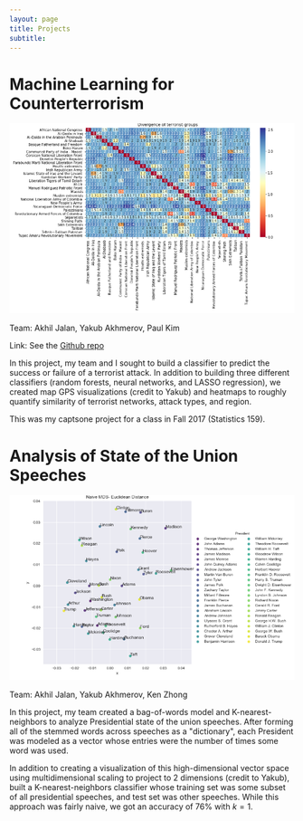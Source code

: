 ```yaml
---
layout: page
title: Projects
subtitle: 
---
```


# Machine Learning for Counterterrorism

<div style="text-align:center" markdown="1">

![Alt Text](img/project-pictures/all_groups_heatmap.png)

</div>

Team: Akhil Jalan, Yakub Akhmerov, Paul Kim

Link: See the [Github repo](https://github.com/berkeley-stat159-f17/project-3-p2-ak-ja-zh/blob/master/main.ipynb)

In this project, my team and I sought to build a classifier to predict the success or failure of a terrorist attack. In addition to building three different classifiers (random forests, neural networks, and LASSO regression), we created map GPS visualizations (credit to Yakub) and heatmaps to roughly quantify similarity of terrorist networks, attack types, and region. 

This was my captsone project for a class in Fall 2017 (Statistics 159).

# Analysis of State of the Union Speeches

<div style="text-align:center" markdown="1">

![Alt Text](img/project-pictures/mds_naive.png)

</div>

Team: Akhil Jalan, Yakub Akhmerov, Ken Zhong 

In this project, my team created a bag-of-words model and K-nearest-neighbors to analyze Presidential state of the union speeches. After forming all of the stemmed words across speeches as a "dictionary", each President was modeled as a vector whose entries were the number of times some word was used. 

In addition to creating a visualization of this high-dimensional vector space using multidimensional scaling to project to 2 dimensions (credit to Yakub), built a K-nearest-neighbors classifier whose training set was some subset of all presidential speeches, and test set was other speeches. While this approach was fairly naive, we got an accuracy of 76% with $k = 1$. 